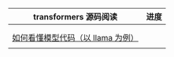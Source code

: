 | transformers 源码阅读                                                     | 进度  |
| --------------------------------------------------------------------- | --- |
|                                                                       |     |
|                                                                       |     |
| [如何看懂模型代码（以 llama 为例）]( https://www.bilibili.com/video/BV1qj411y7kF ) |     |
|                                                                       |     |
